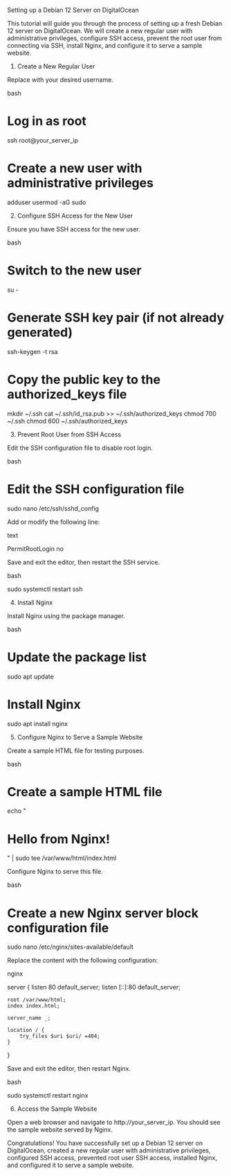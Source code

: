 Setting up a Debian 12 Server on DigitalOcean

This tutorial will guide you through the process of setting up a fresh Debian 12 server on DigitalOcean. We will create a new regular user with administrative privileges, configure SSH access, prevent the root user from connecting via SSH, install Nginx, and configure it to serve a sample website.
1. Create a New Regular User

Replace <username> with your desired username.

bash

# Log in as root
ssh root@your_server_ip

# Create a new user with administrative privileges
adduser <username>
usermod -aG sudo <username>

2. Configure SSH Access for the New User

Ensure you have SSH access for the new user.

bash

# Switch to the new user
su - <username>

# Generate SSH key pair (if not already generated)
ssh-keygen -t rsa

# Copy the public key to the authorized_keys file
mkdir ~/.ssh
cat ~/.ssh/id_rsa.pub >> ~/.ssh/authorized_keys
chmod 700 ~/.ssh
chmod 600 ~/.ssh/authorized_keys

3. Prevent Root User from SSH Access

Edit the SSH configuration file to disable root login.

bash

# Edit the SSH configuration file
sudo nano /etc/ssh/sshd_config

Add or modify the following line:

text

PermitRootLogin no

Save and exit the editor, then restart the SSH service.

bash

sudo systemctl restart ssh

4. Install Nginx

Install Nginx using the package manager.

bash

# Update the package list
sudo apt update

# Install Nginx
sudo apt install nginx

5. Configure Nginx to Serve a Sample Website

Create a sample HTML file for testing purposes.

bash

# Create a sample HTML file
echo "<html><head><title>Sample Website</title></head><body><h1>Hello from Nginx!</h1></body></html>" | sudo tee /var/www/html/index.html

Configure Nginx to serve this file.

bash

# Create a new Nginx server block configuration file
sudo nano /etc/nginx/sites-available/default

Replace the content with the following configuration:

nginx

server {
    listen 80 default_server;
    listen [::]:80 default_server;

    root /var/www/html;
    index index.html;

    server_name _;

    location / {
        try_files $uri $uri/ =404;
    }
}

Save and exit the editor, then restart Nginx.

bash

sudo systemctl restart nginx

6. Access the Sample Website

Open a web browser and navigate to http://your_server_ip. You should see the sample website served by Nginx.

Congratulations! You have successfully set up a Debian 12 server on DigitalOcean, created a new regular user with administrative privileges, configured SSH access, prevented root user SSH access, installed Nginx, and configured it to serve a sample website.